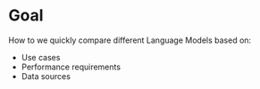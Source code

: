 # Goal

How to we quickly compare different Language Models based on:

- Use cases
- Performance requirements
- Data sources

